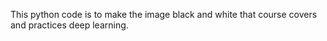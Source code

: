 This python code is to make the image black and white that course covers and practices deep learning.
